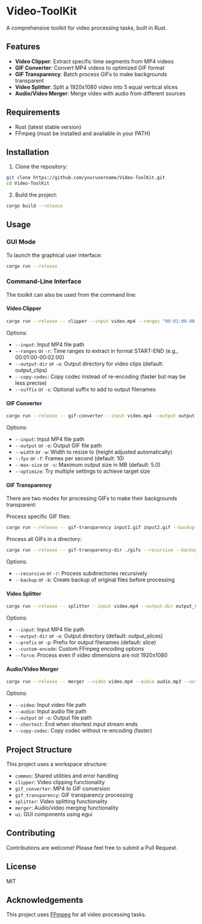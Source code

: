 # Video-ToolKit

A comprehensive toolkit for video processing tasks, built in Rust.

## Features

- **Video Clipper**: Extract specific time segments from MP4 videos
- **GIF Converter**: Convert MP4 videos to optimized GIF format
- **GIF Transparency**: Batch process GIFs to make backgrounds transparent
- **Video Splitter**: Split a 1920x1080 video into 5 equal vertical slices
- **Audio/Video Merger**: Merge video with audio from different sources

## Requirements

- Rust (latest stable version)
- FFmpeg (must be installed and available in your PATH)

## Installation

1. Clone the repository:

```bash
git clone https://github.com/yourusername/Video-ToolKit.git
cd Video-ToolKit
```

2. Build the project:

```bash
cargo build --release
```

## Usage

### GUI Mode

To launch the graphical user interface:

```bash
cargo run --release
```

### Command-Line Interface

The toolkit can also be used from the command line:

#### Video Clipper

```bash
cargo run --release -- clipper --input video.mp4 --ranges "00:01:00-00:02:00" "00:05:30-00:06:15" --output-dir output_clips
```

Options:
- `--input`: Input MP4 file path
- `--ranges` or `-r`: Time ranges to extract in format START-END (e.g., 00:01:00-00:02:00)
- `--output-dir` or `-o`: Output directory for video clips (default: output_clips)
- `--copy-codec`: Copy codec instead of re-encoding (faster but may be less precise)
- `--suffix` or `-s`: Optional suffix to add to output filenames

#### GIF Converter

```bash
cargo run --release -- gif-converter --input video.mp4 --output output.gif --width 480 --fps 10
```

Options:
- `--input`: Input MP4 file path
- `--output` or `-o`: Output GIF file path
- `--width` or `-w`: Width to resize to (height adjusted automatically)
- `--fps` or `-f`: Frames per second (default: 10)
- `--max-size` or `-s`: Maximum output size in MB (default: 5.0)
- `--optimize`: Try multiple settings to achieve target size

#### GIF Transparency

There are two modes for processing GIFs to make their backgrounds transparent:

Process specific GIF files:
```bash
cargo run --release -- gif-transparency input1.gif input2.gif --backup
```

Process all GIFs in a directory:
```bash
cargo run --release -- gif-transparency-dir ./gifs --recursive --backup
```

Options:
- `--recursive` or `-r`: Process subdirectories recursively
- `--backup` or `-b`: Create backup of original files before processing

#### Video Splitter

```bash
cargo run --release -- splitter --input video.mp4 --output-dir output_slices --prefix slice
```

Options:
- `--input`: Input MP4 file path
- `--output-dir` or `-o`: Output directory (default: output_slices)
- `--prefix` or `-p`: Prefix for output filenames (default: slice)
- `--custom-encode`: Custom FFmpeg encoding options
- `--force`: Process even if video dimensions are not 1920x1080

#### Audio/Video Merger

```bash
cargo run --release -- merger --video video.mp4 --audio audio.mp3 --output merged.mp4 --shortest --copy-codec
```

Options:
- `--video`: Input video file path
- `--audio`: Input audio file path
- `--output` or `-o`: Output file path
- `--shortest`: End when shortest input stream ends
- `--copy-codec`: Copy codec without re-encoding (faster)

## Project Structure

This project uses a workspace structure:

- `common`: Shared utilities and error handling
- `clipper`: Video clipping functionality
- `gif_converter`: MP4 to GIF conversion
- `gif_transparency`: GIF transparency processing
- `splitter`: Video splitting functionality
- `merger`: Audio/video merging functionality
- `ui`: GUI components using egui

## Contributing

Contributions are welcome! Please feel free to submit a Pull Request.

## License

MIT

## Acknowledgements

This project uses [FFmpeg](https://ffmpeg.org/) for all video processing tasks.